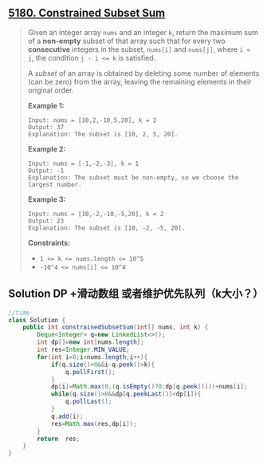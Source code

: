 ## [5180. Constrained Subset Sum](https://leetcode-cn.com/problems/constrained-subset-sum/)

> 
> Given an integer array `nums` and an integer `k`, return the maximum sum of a **non-empty** subset of that array such that for every two **consecutive** integers in the subset, `nums[i]` and `nums[j]`, where `i < j`, the condition `j - i <= k` is satisfied.
>
> A *subset* of an array is obtained by deleting some number of elements (can be zero) from the array, leaving the remaining elements in their original order.
>
>  
>
> **Example 1:**
>
> ```
> Input: nums = [10,2,-10,5,20], k = 2
> Output: 37
> Explanation: The subset is [10, 2, 5, 20].
> ```
>
> **Example 2:**
>
> ```
> Input: nums = [-1,-2,-3], k = 1
> Output: -1
> Explanation: The subset must be non-empty, so we choose the largest number.
> ```
>
> **Example 3:**
>
> ```
> Input: nums = [10,-2,-10,-5,20], k = 2
> Output: 23
> Explanation: The subset is [10, -2, -5, 20].
> ```
>
>  
>
> **Constraints:**
>
> - `1 <= k <= nums.length <= 10^5`
> - `-10^4 <= nums[i] <= 10^4`

## Solution DP +滑动数组 或者维护优先队列（k大小？）

```java
//time 
class Solution {
    public int constrainedSubsetSum(int[] nums, int k) {
        Deque<Integer> q=new LinkedList<>();
        int dp[]=new int[nums.length];
        int res=Integer.MIN_VALUE;
        for(int i=0;i<nums.length;i++){
            if(q.size()>0&&i-q.peek()>k){
                q.pollFirst();
            }
            dp[i]=Math.max(0,(q.isEmpty()?0:dp[q.peek()]))+nums[i];
            while(q.size()>0&&dp[q.peekLast()]<dp[i]){
                q.pollLast();
            }
            q.add(i);
            res=Math.max(res,dp[i]);
        }
        return  res;
    }
}
```

